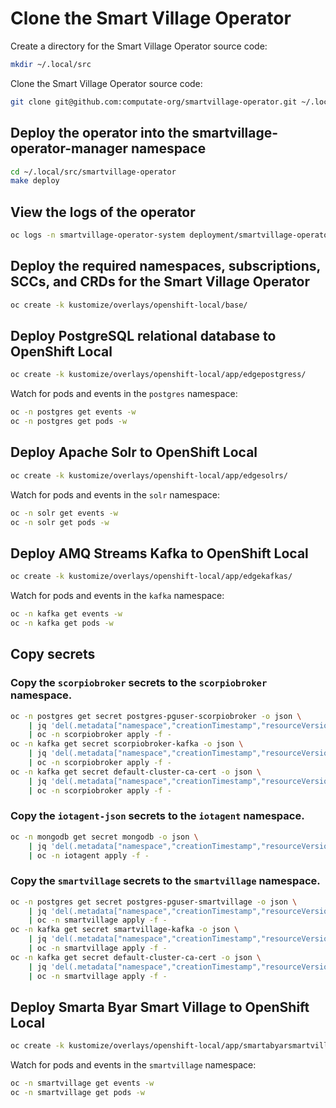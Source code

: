
# Clone the Smart Village Operator

Create a directory for the Smart Village Operator source code: 


```bash
mkdir ~/.local/src
```

Clone the Smart Village Operator source code: 

```bash
git clone git@github.com:computate-org/smartvillage-operator.git ~/.local/src/smartvillage-operator
```

## Deploy the operator into the smartvillage-operator-manager namespace

```bash
cd ~/.local/src/smartvillage-operator
make deploy
```

## View the logs of the operator

```bash
oc logs -n smartvillage-operator-system deployment/smartvillage-operator-controller-manager -f
```

## Deploy the required namespaces, subscriptions, SCCs, and CRDs for the Smart Village Operator

```bash
oc create -k kustomize/overlays/openshift-local/base/
```

## Deploy PostgreSQL relational database to OpenShift Local

```bash
oc create -k kustomize/overlays/openshift-local/app/edgepostgress/
```

Watch for pods and events in the `postgres` namespace: 

```bash
oc -n postgres get events -w
oc -n postgres get pods -w
```

## Deploy Apache Solr to OpenShift Local

```bash
oc create -k kustomize/overlays/openshift-local/app/edgesolrs/
```

Watch for pods and events in the `solr` namespace: 

```bash
oc -n solr get events -w
oc -n solr get pods -w
```

## Deploy AMQ Streams Kafka to OpenShift Local

```bash
oc create -k kustomize/overlays/openshift-local/app/edgekafkas/
```

Watch for pods and events in the `kafka` namespace: 

```bash
oc -n kafka get events -w
oc -n kafka get pods -w
```

## Copy secrets

### Copy the `scorpiobroker` secrets to the `scorpiobroker` namespace. 

```bash
oc -n postgres get secret postgres-pguser-scorpiobroker -o json \
    | jq 'del(.metadata["namespace","creationTimestamp","resourceVersion","selfLink","uid","ownerReferences"])' \
    | oc -n scorpiobroker apply -f -
oc -n kafka get secret scorpiobroker-kafka -o json \
    | jq 'del(.metadata["namespace","creationTimestamp","resourceVersion","selfLink","uid","ownerReferences"])' \
    | oc -n scorpiobroker apply -f -
oc -n kafka get secret default-cluster-ca-cert -o json \
    | jq 'del(.metadata["namespace","creationTimestamp","resourceVersion","selfLink","uid","ownerReferences"])' \
    | oc -n scorpiobroker apply -f -
```

### Copy the `iotagent-json` secrets to the `iotagent` namespace. 

```bash
oc -n mongodb get secret mongodb -o json \
    | jq 'del(.metadata["namespace","creationTimestamp","resourceVersion","selfLink","uid","ownerReferences"])' \
    | oc -n iotagent apply -f -
```

### Copy the `smartvillage` secrets to the `smartvillage` namespace. 

```bash
oc -n postgres get secret postgres-pguser-smartvillage -o json \
    | jq 'del(.metadata["namespace","creationTimestamp","resourceVersion","selfLink","uid","ownerReferences"])' \
    | oc -n smartvillage apply -f -
oc -n kafka get secret smartvillage-kafka -o json \
    | jq 'del(.metadata["namespace","creationTimestamp","resourceVersion","selfLink","uid","ownerReferences"])' \
    | oc -n smartvillage apply -f -
oc -n kafka get secret default-cluster-ca-cert -o json \
    | jq 'del(.metadata["namespace","creationTimestamp","resourceVersion","selfLink","uid","ownerReferences"])' \
    | oc -n smartvillage apply -f -
```

## Deploy Smarta Byar Smart Village to OpenShift Local

```bash
oc create -k kustomize/overlays/openshift-local/app/smartabyarsmartvillages/
```

Watch for pods and events in the `smartvillage` namespace: 

```bash
oc -n smartvillage get events -w
oc -n smartvillage get pods -w
```
